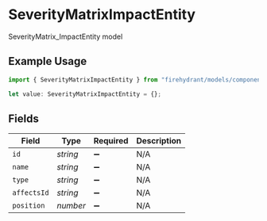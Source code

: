 # SeverityMatrixImpactEntity

SeverityMatrix_ImpactEntity model

## Example Usage

```typescript
import { SeverityMatrixImpactEntity } from "firehydrant/models/components";

let value: SeverityMatrixImpactEntity = {};
```

## Fields

| Field              | Type               | Required           | Description        |
| ------------------ | ------------------ | ------------------ | ------------------ |
| `id`               | *string*           | :heavy_minus_sign: | N/A                |
| `name`             | *string*           | :heavy_minus_sign: | N/A                |
| `type`             | *string*           | :heavy_minus_sign: | N/A                |
| `affectsId`        | *string*           | :heavy_minus_sign: | N/A                |
| `position`         | *number*           | :heavy_minus_sign: | N/A                |